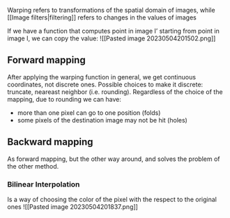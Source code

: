 Warping refers to transformations of the spatial domain of images, while [[Image filters|filtering]] refers to changes in the values of images

If we have a function that computes point in image I’ starting from point in image I, we can copy the value:
![[Pasted image 20230504201502.png]]

## Forward mapping

After applying the warping function in general, we get continuous coordinates, not discrete ones. Possible choices to make it discrete: truncate, neareast neighbor (i.e. rounding).
Regardless of the choice of the mapping, due to rounding we can have:
- more than one pixel can go to one position (folds)
- some pixels of the destination image may not be hit (holes)

## Backward mapping

As forward mapping, but the other way around, and solves the problem of the other method.

### Bilinear Interpolation
Is a way of choosing the color of the pixel with the respect to the original ones
![[Pasted image 20230504201837.png]]